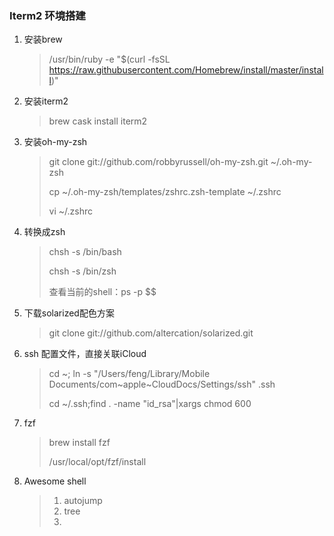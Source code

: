 ### Iterm2 环境搭建

1. 安装brew

   > /usr/bin/ruby -e "$(curl -fsSL https://raw.githubusercontent.com/Homebrew/install/master/install)"

2. 安装iterm2

   >brew cask install iterm2

3. 安装oh-my-zsh

   > git clone git://github.com/robbyrussell/oh-my-zsh.git ~/.oh-my-zsh
   >
   > cp ~/.oh-my-zsh/templates/zshrc.zsh-template ~/.zshrc
   >
   > vi ~/.zshrc

4. 转换成zsh

   > chsh -s /bin/bash
   >
   > chsh -s /bin/zsh
   >
   > 查看当前的shell：ps -p $$

5. 下载solarized配色方案

   > git clone git://github.com/altercation/solarized.git

6. ssh 配置文件，直接关联iCloud

   > cd ~; ln -s "/Users/feng/Library/Mobile Documents/com~apple~CloudDocs/Settings/ssh" .ssh
   >
   > cd ~/.ssh;find . -name "id_rsa"|xargs chmod 600

7. fzf

   > brew install fzf
   >
   > /usr/local/opt/fzf/install

8. Awesome shell

   > 1. autojump
   > 2. tree
   > 3. 